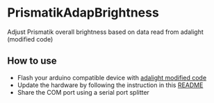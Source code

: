 # PrismatikAdapBrightness
Adjust Prismatik overall brightness based on data read from adalight (modified code)

## How to use
* Flash your arduino compatible device with [adalight modified code](https://github.com/cobrce/adalight_ws2812)
* Update the hardware by following the instruction in this [README](https://github.com/cobrce/adalight_ws2812/blob/master/README.md)
* Share the COM port using a serial port splitter

